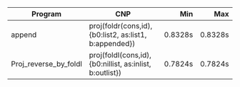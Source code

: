 Program | CNP | Min | Max
--- | --- | ---: | ---:
append | proj(foldr(cons,id),{b0:list2, as:list1, b:appended}) | 0.8328s | 0.8328s
Proj_reverse_by_foldl | proj(foldl(cons,id),{b0:nillist, as:inlist, b:outlist}) | 0.7824s | 0.7824s
